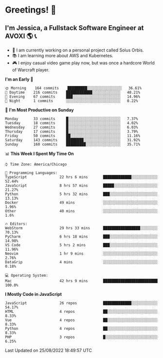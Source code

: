 # Greetings! 🧠

## I'm Jessica, a Fullstack Software Engineer at AVOXI 🌎 📞

- 🌟 I am currently working on a personal project called Solus Orbis.
- 📚 I am learning more about AWS and Kubernetes.
- 🎮 I enjoy casual video game play now, but was once a hardcore World of Warcraft player.

<!--START_SECTION:waka-->
**I'm an Early 🐤** 

```text
🌞 Morning    164 commits    █████████░░░░░░░░░░░░░░░░   36.61% 
🌆 Daytime    216 commits    ████████████░░░░░░░░░░░░░   48.21% 
🌃 Evening    67 commits     ███░░░░░░░░░░░░░░░░░░░░░░   14.96% 
🌙 Night      1 commits      ░░░░░░░░░░░░░░░░░░░░░░░░░   0.22%

```
📅 **I'm Most Productive on Sunday** 

```text
Monday       33 commits     █░░░░░░░░░░░░░░░░░░░░░░░░   7.37% 
Tuesday      18 commits     █░░░░░░░░░░░░░░░░░░░░░░░░   4.02% 
Wednesday    27 commits     █░░░░░░░░░░░░░░░░░░░░░░░░   6.03% 
Thursday     17 commits     █░░░░░░░░░░░░░░░░░░░░░░░░   3.79% 
Friday       50 commits     ██░░░░░░░░░░░░░░░░░░░░░░░   11.16% 
Saturday     143 commits    ████████░░░░░░░░░░░░░░░░░   31.92% 
Sunday       160 commits    █████████░░░░░░░░░░░░░░░░   35.71%

```


📊 **This Week I Spent My Time On** 

```text
⌚︎ Time Zone: America/Chicago

💬 Programming Languages: 
TypeScript               22 hrs 6 mins       █████████████░░░░░░░░░░░░   52.44% 
JavaScript               8 hrs 57 mins       █████░░░░░░░░░░░░░░░░░░░░   21.27% 
Python                   5 hrs 32 mins       ███░░░░░░░░░░░░░░░░░░░░░░   13.13% 
Docker                   49 mins             ░░░░░░░░░░░░░░░░░░░░░░░░░   1.96% 
Other                    40 mins             ░░░░░░░░░░░░░░░░░░░░░░░░░   1.6%

🔥 Editors: 
WebStorm                 29 hrs 33 mins      █████████████████░░░░░░░░   70.13% 
PyCharm                  6 hrs 18 mins       ███░░░░░░░░░░░░░░░░░░░░░░   14.98% 
VS Code                  5 hrs 2 mins        ███░░░░░░░░░░░░░░░░░░░░░░   11.96% 
Neovim                   1 hr 9 mins         ░░░░░░░░░░░░░░░░░░░░░░░░░   2.76% 
DataGrip                 4 mins              ░░░░░░░░░░░░░░░░░░░░░░░░░   0.18%

💻 Operating System: 
Mac                      42 hrs 9 mins       █████████████████████████   100.0%

```

**I Mostly Code in JavaScript** 

```text
JavaScript               26 repos            █████████████░░░░░░░░░░░░   54.17% 
HTML                     4 repos             ██░░░░░░░░░░░░░░░░░░░░░░░   8.33% 
Vue                      4 repos             ██░░░░░░░░░░░░░░░░░░░░░░░   8.33% 
Python                   4 repos             ██░░░░░░░░░░░░░░░░░░░░░░░   8.33% 
PHP                      3 repos             █░░░░░░░░░░░░░░░░░░░░░░░░   6.25%

```



 Last Updated on 25/08/2022 18:49:57 UTC
<!--END_SECTION:waka-->

<!--
**jessikuh/jessikuh** is a ✨ _special_ ✨ repository because its `README.md` (this file) appears on your GitHub profile.

Here are some ideas to get you started:

- 🔭 I’m currently working on ...
- 🌱 I’m currently learning ...
- 👯 I’m looking to collaborate on ...
- 🤔 I’m looking for help with ...
- 💬 Ask me about ...
- 📫 How to reach me: ...
- 😄 Pronouns: ...
- ⚡ Fun fact: ...
-->
